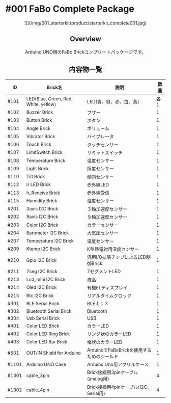 # #001 FaBo Complete Package

<center>
![](/img/001_starterkit/product/starterkit_complete001.jpg)
<!--COLORME-->

## Overview
Arduino UNO用のFaBo Brickコンプリートパッケージです。

## 内容物一覧

|ID|Brick名|説明|数量|
|--|--|--|--|
|#101|LED(Blue, Green, Red, White, yellow)|LED(青、緑、赤、白、黃）|各1|
|#102|Buzzer Brick|ブザー|1|
|#103|Button Brick|ボタン|1|
|#104|Angle Brick|ボリューム|1|
|#105|Vibrator Brick|バイブレータ|1|
|#106|Touch Brick|タッチセンサー|1|
|#107|LimitSwitch Brick|リミットスイッチ|1|
|#108|Temperature Brick|温度センサー|1|
|#109|Light Brick|照度センサー|1|
|#110|Tilt Brick|傾斜センサー|1|
|#112|Ir LED Brick|赤外線LED|1|
|#113|Ir_Receive Brick|赤外線受信|1|
|#115|Humidity Brick|湿度センサー|1|
|#201|3axis I2C Brick|３軸加速度センサー|1|
|#202|9axis I2C Brick|９軸加速度センサー|1|
|#203|Color I2C Brick|カラーセンサー|1|
|#204|Barometer I2C Brick|大気圧センサー|1|
|#207|Temperature I2C Brick|温度センサー|1|
|#209|Ktemp I2C Brick|K型熱電対用温度センサー|1|
|#210|Gpio I2C Brick|汎用I/O拡張チップによるLED制御Brick|1|
|#211|7seg I2C Brick|7セグメントLED|1|
|#213|Lcd_mini I2C Brick|液晶|1|
|#214|Oled I2C Brick|有機ELディスプレイ|1|
|#215|Rtc I2C Brick|リアルタイムクロック|1|
|#301|BLE Serial Brick|BLE１１３|1|
|#302|Bluetooth Serial Brick|Bluetooth|1|
|#304|Usb Serial Brick|USB|1|
|#401|Color LED Brick|カラーLED|1|
|#402|Color LED Ring Brick|リング状のカラーLED |1|
|#403|Color LED Bar Brick|棒状のカラーLED|1|
|#501|OUT/IN Shield for Arduino|ArduinoでFaBoBrickを使用するためのシールド|1|
|#1101|Arduino UNO Case|Arduino Uno用アクリルケース|1|
|#1301|cable_3pin|Brick接続用3pinケーブル(analog用)|4|
|#1302|cable_4pin|Brick接続用4pinケーブル(I2C、Serial用)|4|
